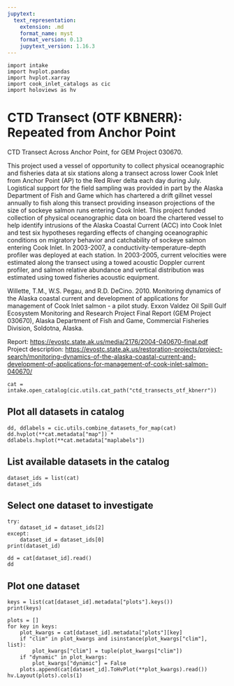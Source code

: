 ```yaml
---
jupytext:
  text_representation:
    extension: .md
    format_name: myst
    format_version: 0.13
    jupytext_version: 1.16.3
---
```


```{code-cell}
import intake
import hvplot.pandas
import hvplot.xarray
import cook_inlet_catalogs as cic
import holoviews as hv
```

# CTD Transect (OTF KBNERR): Repeated from Anchor Point

CTD Transect Across Anchor Point, for GEM Project 030670.

This project used a vessel of opportunity to collect physical oceanographic and fisheries data at six stations along a transect across lower Cook Inlet from Anchor Point (AP) to the Red River delta each day during July. Logistical support for the field sampling was provided in part by the Alaska Department of Fish and Game which has chartered a drift gillnet vessel annually to fish along this transect providing inseason projections of the size of sockeye salmon runs entering Cook Inlet. This project funded collection of physical oceanographic data on board the chartered vessel to help identify intrusions of the Alaska Coastal Current (ACC) into Cook Inlet and test six hypotheses regarding effects of changing oceanographic conditions on migratory behavior and catchability of sockeye salmon entering Cook Inlet. In 2003-2007, a conductivity-temperature-depth profiler was deployed at each station. In 2003-2005, current velocities were estimated along the transect using a towed acoustic Doppler current profiler, and salmon relative abundance and vertical distribution was estimated using towed fisheries acoustic equipment.

Willette, T.M., W.S. Pegau, and R.D. DeCino. 2010. Monitoring dynamics of the Alaska coastal current and development of applications for management of Cook Inlet salmon - a pilot study. Exxon Valdez Oil Spill Gulf Ecosystem Monitoring and Research Project Final Report (GEM Project 030670), Alaska Department of Fish and Game, Commercial Fisheries Division, Soldotna, Alaska.

Report: https://evostc.state.ak.us/media/2176/2004-040670-final.pdf
Project description: https://evostc.state.ak.us/restoration-projects/project-search/monitoring-dynamics-of-the-alaska-coastal-current-and-development-of-applications-for-management-of-cook-inlet-salmon-040670/



```{code-cell}
cat = intake.open_catalog(cic.utils.cat_path("ctd_transects_otf_kbnerr"))
```

## Plot all datasets in catalog

```{code-cell}
dd, ddlabels = cic.utils.combine_datasets_for_map(cat)
dd.hvplot(**cat.metadata["map"]) * ddlabels.hvplot(**cat.metadata["maplabels"])
```

## List available datasets in the catalog

```{code-cell}
dataset_ids = list(cat)
dataset_ids
```

## Select one dataset to investigate

```{code-cell}
try:
    dataset_id = dataset_ids[2]
except:
    dataset_id = dataset_ids[0]
print(dataset_id)

dd = cat[dataset_id].read()
dd
```

## Plot one dataset

```{code-cell}
keys = list(cat[dataset_id].metadata["plots"].keys())
print(keys)

plots = []
for key in keys:
    plot_kwargs = cat[dataset_id].metadata["plots"][key]
    if "clim" in plot_kwargs and isinstance(plot_kwargs["clim"], list):
        plot_kwargs["clim"] = tuple(plot_kwargs["clim"])
    if "dynamic" in plot_kwargs:
        plot_kwargs["dynamic"] = False
    plots.append(cat[dataset_id].ToHvPlot(**plot_kwargs).read())
hv.Layout(plots).cols(1)
```
